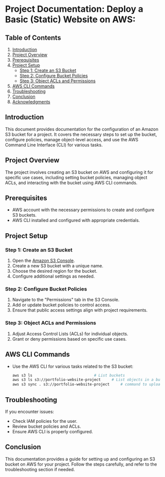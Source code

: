 # Project Documentation: Deploy a Basic (Static) Website on AWS:

## Table of Contents

1. [Introduction](#introduction)
2. [Project Overview](#project-overview)
3. [Prerequisites](#prerequisites)
4. [Project Setup](#project-setup)
    - [Step 1: Create an S3 Bucket](#step-1-create-an-s3-bucket)
    - [Step 2: Configure Bucket Policies](#step-2-configure-bucket-policies)
    - [Step 3: Object ACLs and Permissions](#step-3-object-acls-and-permissions)
5. [AWS CLI Commands](#aws-cli-commands)
6. [Troubleshooting](#troubleshooting)
7. [Conclusion](#conclusion)
8. [Acknowledgments](#acknowledgments)

## Introduction

This document provides documentation for the configuration of an Amazon S3 bucket for a project. It covers the necessary steps to set up the bucket, configure policies, manage object-level access, and use the AWS Command Line Interface (CLI) for various tasks.

## Project Overview

The project involves creating an S3 bucket on AWS and configuring it for specific use cases, including setting bucket policies, managing object ACLs, and interacting with the bucket using AWS CLI commands.

## Prerequisites

- AWS account with the necessary permissions to create and configure S3 buckets.
- AWS CLI installed and configured with appropriate credentials.

## Project Setup

### Step 1: Create an S3 Bucket

1. Open the [Amazon S3 Console](https://s3.console.aws.amazon.com/).
2. Create a new S3 bucket with a unique name.
3. Choose the desired region for the bucket.
4. Configure additional settings as needed.

### Step 2: Configure Bucket Policies

1. Navigate to the "Permissions" tab in the S3 Console.
2. Add or update bucket policies to control access.
3. Ensure that public access settings align with project requirements.

### Step 3: Object ACLs and Permissions

1. Adjust Access Control Lists (ACLs) for individual objects.
2. Grant or deny permissions based on specific use cases.

## AWS CLI Commands

- Use the AWS CLI for various tasks related to the S3 bucket:
  ```bash
  aws s3 ls                            # List buckets
  aws s3 ls s3://portfolio-website-project     # List objects in a bucket
  aws s3 sync . s3://portfolio-website-project     # command to upload your local repository content to your S3 bucket.
  ``` 

## Troubleshooting
If you encounter issues:
- Check IAM policies for the user.
- Review bucket policies and ACLs.
- Ensure AWS CLI is properly configured.

## Conclusion

This documentation provides a guide for setting up and configuring an S3 bucket on AWS for your project. Follow the steps carefully, and refer to the troubleshooting section if needed.
